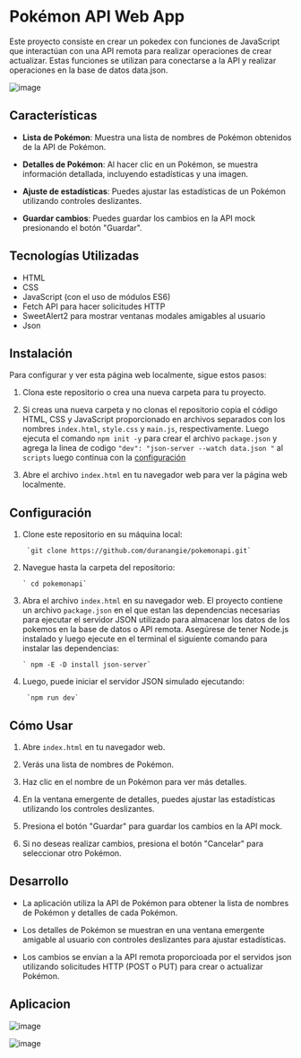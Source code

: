 # Pokémon API Web App

Este proyecto consiste en crear un pokedex con funciones de JavaScript que interactúan con una API remota para realizar operaciones de crear actualizar. Estas funciones se utilizan para conectarse a la API y realizar operaciones en la base de datos data.json.

![image](https://github.com/duranangie/cambiador/assets/117625258/c1f80323-52d2-48e9-a404-0efbb58686e4)

## Características

- **Lista de Pokémon**: Muestra una lista de nombres de Pokémon obtenidos de la API de Pokémon.

- **Detalles de Pokémon**: Al hacer clic en un Pokémon, se muestra información detallada, incluyendo estadísticas y una imagen.

- **Ajuste de estadísticas**: Puedes ajustar las estadísticas de un Pokémon utilizando controles deslizantes.

- **Guardar cambios**: Puedes guardar los cambios en la API mock presionando el botón "Guardar".

## Tecnologías Utilizadas

- HTML
- CSS
- JavaScript (con el uso de módulos ES6)
- Fetch API para hacer solicitudes HTTP
- SweetAlert2 para mostrar ventanas modales amigables al usuario
- Json

## Instalación

Para configurar y ver esta página web localmente, sigue estos pasos:

1. Clona este repositorio o crea una nueva carpeta para tu proyecto.

2. Si creas una nueva carpeta y no clonas el repositorio copia el código HTML, CSS y JavaScript proporcionado en archivos separados con los nombres `index.html`, `style.css` y `main.js`, respectivamente. Luego ejecuta el comando `npm init -y` para crear el archivo `package.json` y agrega la linea de codigo `"dev": "json-server --watch data.json "` al `scripts` luego continua con la [configuración](#configuración)

3. Abre el archivo `index.html` en tu navegador web para ver la página web localmente.
## Configuración


1. Clone este repositorio en su máquina local:

        `git clone https://github.com/duranangie/pokemonapi.git`


2. Navegue hasta la carpeta del repositorio:

       ` cd pokemonapi`

3. Abra el archivo `index.html` en su navegador web.
El proyecto contiene un archivo `package.json` en el que estan las dependencias necesarias para ejecutar el servidor JSON utilizado para almacenar los datos de los pokemos en la base de datos o API remota. Asegúrese de tener Node.js instalado y luego ejecute en el terminal el siguiente comando para instalar las dependencias:

       ` npm -E -D install json-server`

4. Luego, puede iniciar el servidor JSON simulado ejecutando:

        `npm run dev`


## Cómo Usar

1. Abre `index.html` en tu navegador web.

2. Verás una lista de nombres de Pokémon.

3. Haz clic en el nombre de un Pokémon para ver más detalles.

4. En la ventana emergente de detalles, puedes ajustar las estadísticas utilizando los controles deslizantes.

5. Presiona el botón "Guardar" para guardar los cambios en la API mock.

6. Si no deseas realizar cambios, presiona el botón "Cancelar" para seleccionar otro Pokémon.

## Desarrollo

- La aplicación utiliza la API de Pokémon para obtener la lista de nombres de Pokémon y detalles de cada Pokémon.

- Los detalles de Pokémon se muestran en una ventana emergente amigable al usuario con controles deslizantes para ajustar estadísticas.

- Los cambios se envían a la API remota proporcioada por el servidos json utilizando solicitudes HTTP (POST o PUT) para crear o actualizar Pokémon.

## Aplicacion 

![image](https://github.com/duranangie/cambiador/assets/117625258/b3a7b5d5-bec5-48d7-93c0-bdb445072b6e)

![image](https://github.com/duranangie/cambiador/assets/117625258/35a19fb7-2905-4cbd-8888-17bf2ecb8be6)